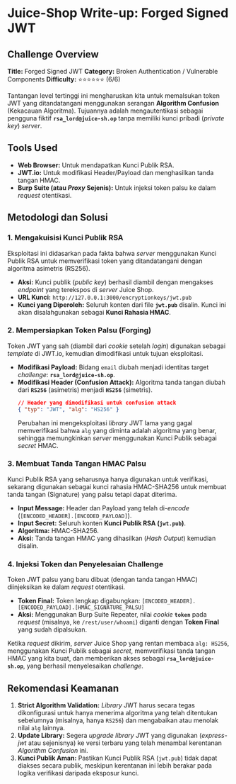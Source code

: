 # Juice-Shop Write-up: Forged Signed JWT

## Challenge Overview

**Title:** Forged Signed JWT
**Category:** Broken Authentication / Vulnerable Components
**Difficulty:** ⭐⭐⭐⭐⭐⭐ (6/6)

Tantangan level tertinggi ini mengharuskan kita untuk memalsukan token JWT yang ditandatangani menggunakan serangan **Algorithm Confusion** (Kekacauan Algoritma). Tujuannya adalah mengautentikasi sebagai pengguna fiktif **`rsa_lord@juice-sh.op`** tanpa memiliki kunci pribadi (*private key*) *server*.

## Tools Used

  * **Web Browser:** Untuk mendapatkan Kunci Publik RSA.
  * **JWT.io:** Untuk modifikasi Header/Payload dan menghasilkan tanda tangan HMAC.
  * **Burp Suite (atau *Proxy* Sejenis):** Untuk injeksi token palsu ke dalam *request* otentikasi.

## Metodologi dan Solusi

### 1\. Mengakuisisi Kunci Publik RSA

Eksploitasi ini didasarkan pada fakta bahwa *server* menggunakan Kunci Publik RSA untuk memverifikasi token yang ditandatangani dengan algoritma asimetris (RS256).

  * **Aksi:** Kunci publik (*public key*) berhasil diambil dengan mengakses *endpoint* yang terekspos di *server* Juice Shop.
  * **URL Kunci:** `http://127.0.0.1:3000/encryptionkeys/jwt.pub`
  * **Kunci yang Diperoleh:** Seluruh konten dari file **`jwt.pub`** disalin. Kunci ini akan disalahgunakan sebagai **Kunci Rahasia HMAC**.

### 2\. Mempersiapkan Token Palsu (Forging)

Token JWT yang sah (diambil dari *cookie* setelah *login*) digunakan sebagai *template* di JWT.io, kemudian dimodifikasi untuk tujuan eksploitasi.

  * **Modifikasi Payload:** Bidang `email` diubah menjadi identitas target *challenge*: **`rsa_lord@juice-sh.op`**.
  * **Modifikasi Header (Confusion Attack):** Algoritma tanda tangan diubah dari **`RS256`** (asimetris) menjadi **`HS256`** (simetris).
    ```json
    // Header yang dimodifikasi untuk confusion attack
    { "typ": "JWT", "alg": "HS256" }
    ```
    Perubahan ini mengeksploitasi *library* JWT lama yang gagal memverifikasi bahwa `alg` yang diminta adalah algoritma yang benar, sehingga memungkinkan *server* menggunakan Kunci Publik sebagai *secret* HMAC.

### 3\. Membuat Tanda Tangan HMAC Palsu

Kunci Publik RSA yang seharusnya hanya digunakan untuk verifikasi, sekarang digunakan sebagai kunci rahasia HMAC-SHA256 untuk membuat tanda tangan (Signature) yang palsu tetapi dapat diterima.

  * **Input Message:** Header dan Payload yang telah di-*encode* (`[ENCODED_HEADER].[ENCODED_PAYLOAD]`).
  * **Input Secret:** Seluruh konten **Kunci Publik RSA (`jwt.pub`)**.
  * **Algoritma:** HMAC-SHA256.
  * **Aksi:** Tanda tangan HMAC yang dihasilkan (*Hash Output*) kemudian disalin.

### 4\. Injeksi Token dan Penyelesaian Challenge

Token JWT palsu yang baru dibuat (dengan tanda tangan HMAC) diinjeksikan ke dalam *request* otentikasi.

  * **Token Final:** Token lengkap digabungkan: `[ENCODED_HEADER].[ENCODED_PAYLOAD].[HMAC_SIGNATURE_PALSU]`
  * **Aksi:** Menggunakan Burp Suite Repeater, nilai *cookie* **`token`** pada *request* (misalnya, ke `/rest/user/whoami`) diganti dengan **Token Final** yang sudah dipalsukan.

Ketika *request* dikirim, *server* Juice Shop yang rentan membaca `alg: HS256`, menggunakan Kunci Publik sebagai *secret*, memverifikasi tanda tangan HMAC yang kita buat, dan memberikan akses sebagai **`rsa_lord@juice-sh.op`**, yang berhasil menyelesaikan *challenge*.

## Rekomendasi Keamanan

1.  **Strict Algorithm Validation:** *Library* JWT harus secara tegas dikonfigurasi untuk hanya menerima algoritma yang telah ditentukan sebelumnya (misalnya, hanya `RS256`) dan mengabaikan atau menolak nilai `alg` lainnya.
2.  **Update Library:** Segera *upgrade* *library* JWT yang digunakan (*express-jwt* atau sejenisnya) ke versi terbaru yang telah menambal kerentanan *Algorithm Confusion* ini.
3.  **Kunci Publik Aman:** Pastikan Kunci Publik RSA (`jwt.pub`) tidak dapat diakses secara publik, meskipun kerentanan ini lebih berakar pada logika verifikasi daripada eksposur kunci.
